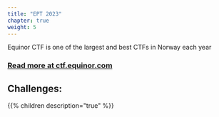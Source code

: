 ```yaml
---
title: "EPT 2023"
chapter: true
weight: 5
---
```


Equinor CTF is one of the largest and best CTFs in Norway each year

### [Read more at ctf.equinor.com](https://ctf.equinor.com/)

## Challenges:

{{% children description="true" %}}
